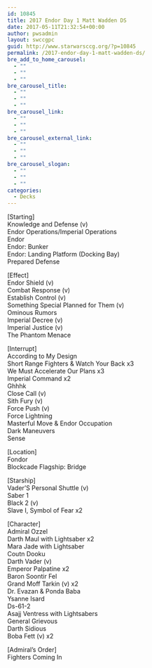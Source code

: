 ```yaml
---
id: 10845
title: 2017 Endor Day 1 Matt Wadden DS
date: 2017-05-11T21:32:54+00:00
author: pwsadmin
layout: swccgpc
guid: http://www.starwarsccg.org/?p=10845
permalink: /2017-endor-day-1-matt-wadden-ds/
bre_add_to_home_carousel:
  - ""
  - ""
  - ""
bre_carousel_title:
  - ""
  - ""
  - ""
bre_carousel_link:
  - ""
  - ""
  - ""
bre_carousel_external_link:
  - ""
  - ""
  - ""
bre_carousel_slogan:
  - ""
  - ""
  - ""
categories:
  - Decks
---
```

[Starting]  
Knowledge and Defense (v)  
Endor Operations/Imperial Operations  
Endor  
Endor: Bunker  
Endor: Landing Platform (Docking Bay)  
Prepared Defense

[Effect]  
Endor Shield (v)  
Combat Response (v)  
Establish Control (v)  
Something Special Planned for Them (v)  
Ominous Rumors  
Imperial Decree (v)  
Imperial Justice (v)  
The Phantom Menace

[Interrupt]  
According to My Design  
Short Range Fighters & Watch Your Back x3  
We Must Accelerate Our Plans x3  
Imperial Command x2  
Ghhhk  
Close Call (v)  
Sith Fury (v)  
Force Push (v)  
Force Lightning  
Masterful Move & Endor Occupation  
Dark Maneuvers  
Sense

[Location]  
Fondor  
Blockcade Flagship: Bridge

[Starship]  
Vader&#8217;S Personal Shuttle (v)  
Saber 1  
Black 2 (v)  
Slave I, Symbol of Fear x2

[Character]  
Admiral Ozzel  
Darth Maul with Lightsaber x2  
Mara Jade with Lightsaber  
Coutn Dooku  
Darth Vader (v)  
Emperor Palpatine x2  
Baron Soontir Fel  
Grand Moff Tarkin (v) x2  
Dr. Evazan & Ponda Baba  
Ysanne Isard  
Ds-61-2  
Asajj Ventress with Lightsabers  
General Grievous  
Darth Sidious  
Boba Fett (v) x2

[Admiral&#8217;s Order]  
Fighters Coming In